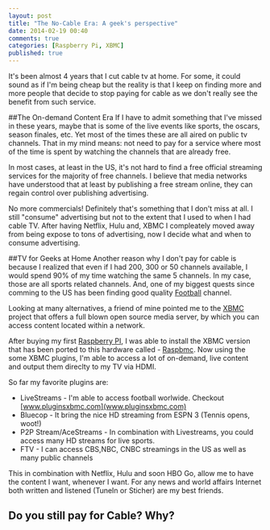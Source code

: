 ```yaml
---
layout: post
title: "The No-Cable Era: A geek's perspective"
date: 2014-02-19 00:40
comments: true
categories: [Raspberry Pi, XBMC]
published: true
---
```


It's been almost 4 years that I cut cable tv at home. For some, it could sound as if I'm being cheap but the reality is that I keep on finding more and more people that decide to stop paying for cable as we don't really see the benefit from such service.

##The On-demand Content Era
If I have to admit something that I've missed in these years, maybe that is some of the live events like sports, the oscars, season finales, etc. Yet most of the times these are all aired on public tv channels. That in my mind means: not need to pay for a service where most of the time is spent by watching the channels that are already free.

In most cases, at least in the US, it's not hard to find a free official streaming services for the majority of free channels. I believe that media networks have understood that at least by publishing a free stream online, they can regain control over publishing advertising.

No more commercials! Definitely that's something that I don't miss at all. I still "consume" advertising but not to the extent that I used to when I had cable TV. After having Netflix, Hulu and, XBMC I compleately moved away from being expose to tons of advertising, now I decide what and when to consume advertising.

##TV for Geeks at Home
Another reason why I don't pay for cable is because I realized that even if I had 200, 300 or 50 channels available, I would spend 90% of my time watching the same 5 channels. In my case, those are all sports related channels. And, one of my biggest quests since comming to the US has been finding good quality [Football](http://en.wikipedia.org/wiki/Football) channel.

Looking at many alternatives, a friend of mine pointed me to the [XBMC](http://xbmc.org) project that offers a full blown open source media server, by which you can access content located within a network.

After buying my first [Raspberry PI](http://raspberrypi.org), I was able to install the XBMC version that has been ported to this hardware called - [Raspbmc](http://www.raspbmc.com). Now using the some XBMC plugins, I'm able to access a lot of on-demand, live content and output them direclty to my TV via HDMI.

So far my favorite plugins are:

+   LiveStreams - I'm able to access football worlwide. Checkout [www.pluginsxbmc.com](www.pluginsxbmc.com)
+   Bluecop - It bring the nice HD streaming from ESPN 3 (Tennis opens, woot!)
+   P2P Stream/AceStreams - In combination with Livestreams, you could access many HD streams for live sports.
+   FTV - I can access CBS,NBC, CNBC streamings in the US as well as many public channels

This in combination with Netflix, Hulu and soon HBO Go, allow me to have the content I want, whenever I want. For any news and world affairs Internet both written and listened (TuneIn or Sticher) are my best friends.

Do you still pay for Cable? Why?
---
